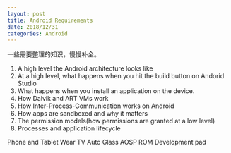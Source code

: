 ```yaml
---
layout: post
title: Android Requirements
date: 2018/12/31
categories: Android
---
```


一些需要整理的知识，慢慢补全。

<!--more-->

1. A high level the Android architecture looks like
2. At a high level, what happens when you hit the build button on Andorid Studio
3. What happens when you install an application on the device.
4. How Dalvik and ART VMs work
5. How Inter-Process-Communication works on Android
6. How apps are sandboxed and why it matters
7. The permission models(how permissions are granted at a low level)
8. Processes and application lifecycle

Phone and Tablet
Wear
TV
Auto
Glass
AOSP
ROM
Development pad